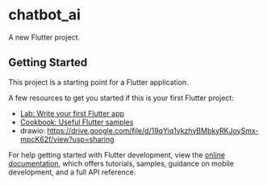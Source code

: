# chatbot_ai

A new Flutter project.

## Getting Started

This project is a starting point for a Flutter application.

A few resources to get you started if this is your first Flutter project:

- [Lab: Write your first Flutter app](https://docs.flutter.dev/get-started/codelab)
- [Cookbook: Useful Flutter samples](https://docs.flutter.dev/cookbook)
- drawio: https://drive.google.com/file/d/19qYiq1ykzhvBMbkyRKJoySmx-mpcK62f/view?usp=sharing

For help getting started with Flutter development, view the
[online documentation](https://docs.flutter.dev/), which offers tutorials,
samples, guidance on mobile development, and a full API reference.
